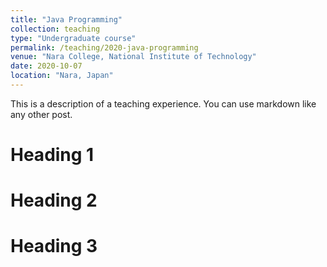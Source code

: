```yaml
---
title: "Java Programming"
collection: teaching
type: "Undergraduate course"
permalink: /teaching/2020-java-programming
venue: "Nara College, National Institute of Technology"
date: 2020-10-07
location: "Nara, Japan"
---
```


This is a description of a teaching experience. You can use markdown like any other post.

Heading 1
======

Heading 2
======

Heading 3
======